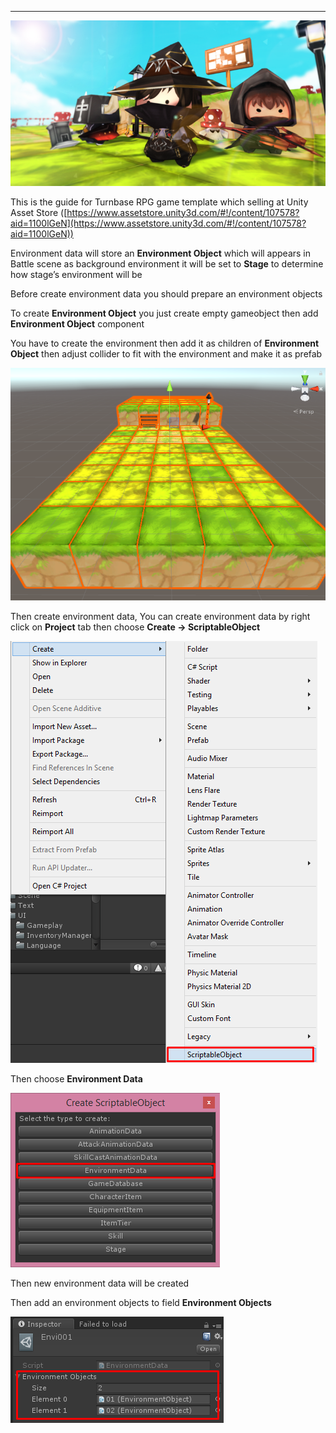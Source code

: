 * * *

![](../images/1-8wsUh8HvDr029jiolcp9A.png)

This is the guide for Turnbase RPG game template which selling at Unity Asset Store ([https://www.assetstore.unity3d.com/#!/content/107578?aid=1100lGeN](https://www.assetstore.unity3d.com/#!/content/107578?aid=1100lGeN))

Environment data will store an **Environment Object** which will appears in Battle scene as background environment it will be set to **Stage** to determine how stage’s environment will be

Before create environment data you should prepare an environment objects

To create **Environment Object** you just create empty gameobject then add **Environment Object** component

You have to create the environment then add it as children of **Environment Object** then adjust collider to fit with the environment and make it as prefab

![](../images/09JX4SVDfKncRyPUd.png)

Then create environment data, You can create environment data by right click on **Project** tab then choose **Create -> ScriptableObject**

![](../images/0hyhnFLe80Qmm0UPC.png)

Then choose **Environment Data**

![](../images/0I_at15bQMt4Ght1s.png)

Then new environment data will be created

Then add an environment objects to field **Environment Objects**

![](../images/0v38hyMeO80T3aDc9.png)